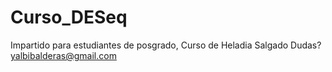 # Curso_DESeq
Impartido para estudiantes de posgrado, Curso de Heladia Salgado
Dudas? yalbibalderas@gmail.com
